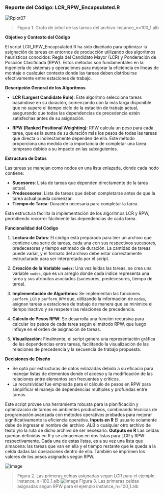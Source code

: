 ### Reporte del Código: LCR_RPW_Encapsulated.R
![Rplot07](https://github.com/jchicatti/optimization/assets/56322123/db01faa2-2a4c-4653-8059-d287610340b6)
> Figura 1. Grafo de árbol de las tareas del archivo instance_n=100_1.alb

**Objetivo y Contexto del Código**

El script LCR_RPW_Encapsulated.R ha sido diseñado para optimizar la asignación de tareas en entornos de producción utilizando dos algoritmos heurísticos conocidos: Regla del Candidato Mayor (LCR) y Ponderación de Posición Clasificada (RPW). Estos métodos son fundamentales en la ingeniería de sistemas y operaciones para mejorar la eficiencia en líneas de montaje o cualquier contexto donde las tareas deben distribuirse efectivamente entre estaciones de trabajo.

**Descripción General de los Algoritmos**

- **LCR (Largest Candidate Rule)**: Este algoritmo selecciona tareas basándose en su duración, comenzando con la más larga disponible que no supere el tiempo ciclo de la estación de trabajo actual, asegurando que todas las dependencias de precedencia estén satisfechas antes de su asignación.
  
- **RPW (Ranked Positional Weighting)**: RPW calcula un peso para cada tarea, que es la suma de su duración más los pesos de todas las tareas que directa o indirectamente dependen de ella. Este método proporciona una medida de la importancia de completar una tarea temprano debido a su impacto en las subsiguientes.

**Estructura de Datos**

Las tareas se manejan como nodos en una lista enlazada, donde cada nodo contiene:
- **Sucesores**: Lista de tareas que dependen directamente de la tarea actual.
- **Predecesores**: Lista de tareas que deben completarse antes de que la tarea actual pueda comenzar.
- **Tiempo de Tarea**: Duración necesaria para completar la tarea.

Esta estructura facilita la implementación de los algoritmos LCR y RPW, permitiendo recorrer fácilmente las dependencias de cada tarea.

**Funcionalidad del Código**

1. **Lectura de Datos**: El código está preparado para leer un archivo que contiene una serie de tareas, cada una con sus respectivos sucesores, predecesores y tiempo estimado de duración. La cantidad de tareas puede variar, y el formato del archivo debe estar correctamente estructurado para ser interpretado por el script.

2. **Creación de la Variable `nodes`**: Una vez leídas las tareas, se crea una variable `nodes`, que es un arreglo donde cada índice representa una tarea y sus atributos asociados (sucesores, predecesores, tiempo de tarea).

3. **Implementación de Algoritmos**: Se implementan las funciones `perform_LCR` y `perform_RPW` que, utilizando la información de `nodes`, asignan tareas a estaciones de trabajo de manera que se minimice el tiempo inactivo y se respeten las relaciones de precedencia.

4. **Cálculo de Pesos RPW**: Se desarrolla una función recursiva para calcular los pesos de cada tarea según el método RPW, que luego influye en el orden de asignación de tareas.

5. **Visualización**: Finalmente, el script genera una representación gráfica de las dependencias entre tareas, facilitando la visualización de las relaciones de precedencia y la secuencia de trabajo propuesta.

**Decisiones de Diseño**

- Se optó por estructuras de datos enlazadas debido a su eficacia para manejar listas de elementos donde el acceso y la modificación de las relaciones entre elementos son frecuentes y críticos.
- La recursividad fue empleada para el cálculo de pesos en RPW para simplificar el manejo de dependencias múltiples y profundas entre tareas.

Este script provee una herramienta robusta para la planificación y optimización de tareas en ambientes productivos, combinando técnicas de programación avanzada con métodos operativos probados para mejorar significativamente la eficiencia operativa.
**Inputs en R**
El usuario solamente debe de ingresar el nombre del archivo .ALB o cualquier otro archivo de texto y/o la ruta de dicho archivo de ser necesario.
**Outputs en R**
Las celdas quedan definidas en R y se almacenan en dos listas para LCR y RPW respectivamente. Cada una de estas listas, es a su vez una lista que almacena: las tareas que van en ella y el tiempo restante que le queda a la celda dadas las operaciones dentro de ella.
También se imprimen los valores de los pesos asignados según RPW.

![image](https://github.com/jchicatti/optimization/assets/56322123/94c7d034-2bc4-49aa-9a7d-585e256cb5d3)
> Figura 2. Las primeras celdas asignadas segun LCR para el ejemplo  instance_n=100_1.alb
![image](https://github.com/jchicatti/optimization/assets/56322123/753445b9-83cf-4f6c-a0e2-ad79c198055d)
> Figura 3. Las primeras celdas asignadas segun RPW para el ejemplo  instance_n=100_1.alb
